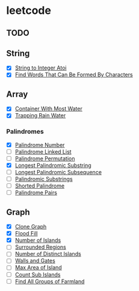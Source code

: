 # leetcode

## TODO

## String
- [x] [String to Integer Atoi](https://leetcode.com/problems/string-to-integer-atoi/)
- [x] [Find Words That Can Be Formed By Characters](https://leetcode.com/problems/find-words-that-can-be-formed-by-characters/)

## Array
- [x] [Container With Most Water](https://leetcode.com/problems/container-with-most-water/)
- [x] [Trapping Rain Water](https://leetcode.com/problems/trapping-rain-water/)

### Palindromes
- [x] [Palindrome Number](https://leetcode.com/problems/palindrome-number/)
- [ ] [Palindrome Linked List](https://leetcode.com/problems/palindrome-linked-list/)
- [ ] [Palindrome Permutation](https://leetcode.com/problems/palindrome-permutation/)
- [x] [Longest Palindromic Substring](https://leetcode.com/problems/longest-palindromic-substring/submissions/)
- [ ] [Longest Palindromic Subsequence](https://leetcode.com/problems/longest-palindromic-subsequence/)
- [ ] [Palindromic Substrings](https://leetcode.com/problems/palindromic-substrings/)
- [ ] [Shorted Palindrome](https://leetcode.com/problems/shortest-palindrome/)
- [ ] [Palindrome Pairs](https://leetcode.com/problems/palindrome-pairs/)

## Graph
- [x] [Clone Graph](https://leetcode.com/problems/clone-graph/)
- [x] [Flood Fill](https://leetcode.com/problems/flood-fill/)
- [x] [Number of Islands](https://leetcode.com/problems/number-of-islands/)
- [ ] [Surrounded Regions](https://leetcode.com/problems/surrounded-regions/)
- [ ] [Number of Distinct Islands](https://leetcode.com/problems/number-of-distinct-islands/)
- [ ] [Walls and Gates](https://leetcode.com/problems/walls-and-gates/)
- [ ] [Max Area of Island](https://leetcode.com/problems/max-area-of-island/)
- [ ] [Count Sub Islands](https://leetcode.com/problems/count-sub-islands/)
- [ ] [Find All Groups of Farmland](https://leetcode.com/problems/find-all-groups-of-farmland/)
